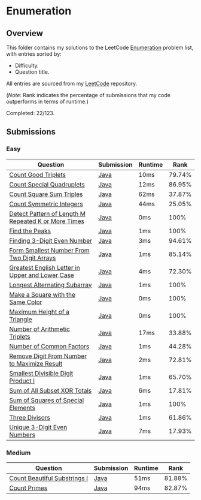 # Enumeration

## Overview
This folder contains my solutions to the LeetCode [Enumeration](https://leetcode.com/problem-list/enumeration/) problem list,
with entries sorted by:
- Difficulty.
- Question title.

All entries are sourced from my [LeetCode](https://github.com/shumarb/leetcode) repository.

(*Note*: Rank indicates the percentage of submissions that my code outperforms in terms of runtime.)

Completed: 22/123.

## Submissions
### Easy
| Question                                                                                                                                              | Submission                                                                                                        | Runtime | Rank   |
|-------------------------------------------------------------------------------------------------------------------------------------------------------|-------------------------------------------------------------------------------------------------------------------|---------|--------|
| [Count Good Triplets](https://leetcode.com/problems/count-good-triplets/description/)                                                                 | [Java](https://github.com/shumarb/leetcode/blob/main/submissions/CountGoodTriplets.java)                          | 10ms    | 79.74% |
| [Count Special Quadruplets](https://leetcode.com/problems/count-special-quadruplets/description/)                                                     | [Java](https://github.com/shumarb/leetcode/blob/main/submissions/CountSpecialQuadruplets.java)                    | 12ms    | 86.95% |
| [Count Square Sum Triples](https://leetcode.com/problems/count-square-sum-triples/description/)                                                       | [Java](https://github.com/shumarb/leetcode/blob/main/submissions/CountSquareSumTriples.java)                      | 62ms    | 37.87% |
| [Count Symmetric Integers](https://leetcode.com/problems/count-symmetric-integers/description/)                                                       | [Java](https://github.com/shumarb/leetcode/blob/main/submissions/CountSymmetricIntegers.java)                     | 44ms    | 25.05% |
| [Detect Pattern of Length M Repeated K or More Times](https://leetcode.com/problems/detect-pattern-of-length-m-repeated-k-or-more-times/description/) | [Java](https://github.com/shumarb/leetcode/blob/main/submissions/DetectPatternOfLengthMRepeatedKOrMoreTimes.java) | 0ms     | 100%   |
| [Find the Peaks](https://leetcode.com/problems/find-the-peaks/description/)                                                                           | [Java](https://github.com/shumarb/leetcode/blob/main/submissions/FindThePeaks.java)                               | 1ms     | 100%   |
| [Finding 3-Digit Even Number](https://leetcode.com/problems/finding-3-digit-even-numbers/description/)                                                | [Java](https://github.com/shumarb/leetcode/blob/main/submissions/Finding3DigitEvenNumber.java)                    | 3ms     | 94.61% |
| [Form Smallest Number From Two Digit Arrays](https://leetcode.com/problems/form-smallest-number-from-two-digit-arrays/description/)                   | [Java](https://github.com/shumarb/leetcode/blob/main/submissions/FormSmallestNumberFromTwoDigitArrays.java)       | 1ms     | 85.14% |
| [Greatest English Letter in Upper and Lower Case](https://leetcode.com/problems/greatest-english-letter-in-upper-and-lower-case/description/)         | [Java](https://github.com/shumarb/leetcode/blob/main/submissions/GreatestEnglishLetterInUpperAndLowerCase.java)   | 4ms     | 72.30% |
| [Longest Alternating Subarray](https://leetcode.com/problems/longest-alternating-subarray/description/)                                               | [Java](https://github.com/shumarb/leetcode/blob/main/submissions/LongestAlternatingSubarray.java)                 | 1ms     | 100%   |
| [Make a Square with the Same Color](https://leetcode.com/problems/make-a-square-with-the-same-color/description/)                                     | [Java](https://github.com/shumarb/leetcode/blob/main/submissions/MakeASquareWithTheSameColor.java)                | 0ms     | 100%   |
| [Maximum Height of a Triangle](https://leetcode.com/problems/maximum-height-of-a-triangle/description/)                                               | [Java](https://github.com/shumarb/leetcode/blob/main/submissions/MaximumHeightOfATriangle.java)                   | 0ms     | 100%   |
| [Number of Arithmetic Triplets](https://leetcode.com/problems/number-of-arithmetic-triplets/description/)                                             | [Java](https://github.com/shumarb/leetcode/blob/main/submissions/NumberOfArithmeticTriplets.java)                 | 17ms    | 33.88% |
| [Number of Common Factors](https://leetcode.com/problems/number-of-common-factors/description/)                                                       | [Java](https://github.com/shumarb/leetcode/blob/main/submissions/NumberOfCommonFactors.java)                      | 1ms     | 44.28% |
| [Remove Digit From Number to Maximize Result](https://leetcode.com/problems/remove-digit-from-number-to-maximize-result/description/)                 | [Java](https://github.com/shumarb/leetcode/blob/main/submissions/RemoveDigitFromNumberToMaximizeResult.java)      | 2ms     | 72.81% |
| [Smallest Divisible Digit Product I](https://leetcode.com/problems/smallest-divisible-digit-product-i/description/)                                   | [Java](https://github.com/shumarb/leetcode/blob/main/submissions/SmallestDivisibleDigitProductOne.java)           | 1ms     | 65.70% |
| [Sum of All Subset XOR Totals](https://leetcode.com/problems/sum-of-all-subset-xor-totals/description/)                                               | [Java](https://github.com/shumarb/leetcode/blob/main/submissions/SumOfAllSubsetXorTotals.java)                    | 6ms     | 17.81% |
| [Sum of Squares of Special Elements](https://leetcode.com/problems/sum-of-squares-of-elements/description/)                                           | [Java](https://github.com/shumarb/leetcode/blob/main/submissions/SumOfSquaresOfSpecialElements.java)              | 1ms     | 100%   |
| [Three Divisors](https://leetcode.com/problems/three-divisors/description/)                                                                           | [Java](https://github.com/shumarb/leetcode/blob/main/submissions/ThreeDivisors.java)                              | 1ms     | 61.86% |
| [Unique 3-Digit Even Numbers](https://leetcode.com/problems/unique-3-digit-even-numbers/description/)                                                 | [Java](https://github.com/shumarb/leetcode/blob/main/submissions/Unique3DigitEvenNumbers.java)                    | 7ms     | 17.93% |

### Medium
| Question                                                                                                | Submission                                                                                         | Runtime | Rank   |
|---------------------------------------------------------------------------------------------------------|----------------------------------------------------------------------------------------------------|---------|--------|
| [Count Beautiful Substrings I](https://leetcode.com/problems/count-beautiful-substrings-i/description/) | [Java](https://github.com/shumarb/leetcode/blob/main/submissions/CountBeautifulSubstringsOne.java) | 51ms    | 81.88% |
| [Count Primes](https://leetcode.com/problems/count-primes/description/)                                 | [Java](https://github.com/shumarb/leetcode/blob/main/submissions/CountPrimes.java)                 | 94ms    | 82.87% |
